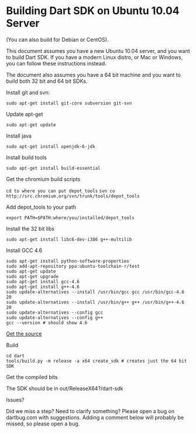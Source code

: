 # Building Dart SDK on Ubuntu 10.04 Server

(You can also build for Debian or CentOS).

This document assumes you have a new Ubuntu 10.04 server, and you want to build Dart SDK. If you have a modern Linux distro, or Mac or Windows, you can follow these instructions instead.

The document also assumes you have a 64 bit machine and you want to build both 32 bit and 64 bit SDKs.

Install git and svn:

`sudo apt-get install git-core subversion git-svn`

Update apt-get

`sudo apt-get update`

Install java

`sudo apt-get install openjdk-6-jdk`

Install build tools

`sudo apt-get install build-essential`

Get the chromium build scripts

`cd to where you can put depot_tools`
`svn co http://src.chromium.org/svn/trunk/tools/depot_tools`

Add depot_tools to your path

`export PATH=$PATH:where/you/installed/depot_tools`

Install the 32 bit libs

`sudo apt-get install libc6-dev-i386 g++-multilib`

Install GCC 4.6

```
sudo apt-get install python-software-properties
sudo add-apt-repository ppa:ubuntu-toolchain-r/test
sudo apt-get update
sudo apt-get upgrade
sudo apt-get install gcc-4.6
sudo apt-get install g++-4.6
sudo update-alternatives --install /usr/bin/gcc gcc /usr/bin/gcc-4.6 20
sudo update-alternatives --install /usr/bin/g++ g++ /usr/bin/g++-4.6 20
sudo update-alternatives --config gcc
sudo update-alternatives --config g++
gcc --version # should show 4.6
```

[Get the source](https://github.com/dart-lang/sdk/wiki/GettingTheSource)

Build

```
cd dart
tools/build.py -m release -a x64 create_sdk # creates just the 64 bit SDK
```

Get the compiled bits

The SDK should be in out/ReleaseX64?/dart-sdk

Issues?

Did we miss a step? Need to clarify something? Please open a bug on dartbug.com with suggestions. Adding a comment below will probably be missed, so please open a bug.